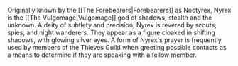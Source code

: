 Originally known by the [[The Forebearers|Forebearers]] as Noctyrex, Nyrex is the [[The Vulgomage|Vulgomage]] god of shadows, stealth and the unknown. A deity of subtlety and precision, Nyrex is revered by scouts, spies, and night wanderers. They appear as a figure cloaked in shifting shadows, with glowing silver eyes. A form of Nyrex's prayer is frequently used by members of the Thieves Guild when greeting possible contacts as a means to determine if they are speaking with a fellow member.